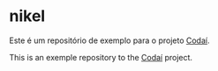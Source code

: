 # nikel

Este é um repositório de exemplo para o projeto [Codaí](https://codai.growdev.com.br/).

This is an exemple repository to the [Codaí](https://codai.growdev.com.br/) project.
